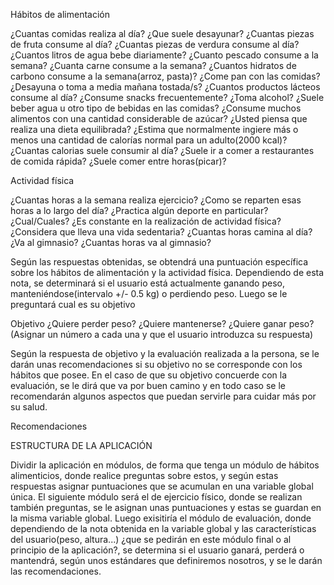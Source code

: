 Hábitos de alimentación 

¿Cuantas comidas realiza al día?
¿Que suele desayunar?
¿Cuantas piezas de fruta consume al día?
¿Cuantas piezas de verdura consume al día?
¿Cuantos litros de agua bebe diariamente?
¿Cuanto pescado consume a la semana?
¿Cuanta carne consume a la semana?
¿Cuantos hidratos de carbono consume a la semana(arroz, pasta)?
¿Come pan con las comidas?
¿Desayuna o toma a media mañana tostada/s?
¿Cuantos productos lácteos consume al día?
¿Consume snacks frecuentemente?
¿Toma alcohol?
¿Suele beber agua u otro tipo de bebidas en las comidas?
¿Consume muchos alimentos con una cantidad considerable de azúcar?
¿Usted piensa que realiza una dieta equilibrada?
¿Estima que normalmente ingiere más o menos una cantidad de calorías normal para un adulto(2000 kcal)?
¿Cuantas calorias suele consumir al día?
¿Suele ir a comer a restaurantes de comida rápida?
¿Suele comer entre horas(picar)?


Actividad física

¿Cuantas horas a la semana realiza ejercicio?
¿Como se reparten esas horas a lo largo del día?
¿Practica algún deporte en particular? ¿Cual/Cuales?
¿Es constante en la realización de actividad física?
¿Considera que lleva una vida sedentaria?
¿Cuantas horas camina al día?
¿Va al gimnasio?
¿Cuantas horas va al gimnasio?


Según las respuestas obtenidas, se obtendrá una puntuación específica sobre los hábitos de alimentación y la actividad física. Dependiendo de esta nota, se determinará si el usuario está actualmente ganando peso, manteniéndose(intervalo +/- 0.5 kg) o perdiendo peso.
Luego se le preguntará cual es su objetivo


Objetivo
¿Quiere perder peso?
¿Quiere mantenerse?
¿Quiere ganar peso?
(Asignar un número a cada una y que el usuario introduzca su respuesta)

Según la respuesta de objetivo y la evaluación realizada a la persona, se le darán unas recomendaciones si su objetivo no se corresponde con los hábitos que posee. En el caso de que su objetivo concuerde con la evaluación, se le dirá que va por buen camino y en todo caso se le recomendarán algunos aspectos que puedan servirle para cuidar más por su salud. 


Recomendaciones






ESTRUCTURA DE LA APLICACIÓN 

Dividir la aplicación en módulos, de forma que tenga un módulo de hábitos alimenticios, donde realice preguntas sobre estos, y según estas respuestas asignar puntuaciones que se acumulan en una variable global única. El siguiente módulo será el de ejercicio físico, donde se realizan también preguntas, se le asignan unas puntuaciones y estas se guardan en la misma variable global. Luego exisitiría el módulo de evaluación, donde dependiendo de la nota obtenida en la variable global y las características del usuario(peso, altura...) ¿que se pedirán en este módulo final o al principio de la aplicación?, se determina si el usuario ganará, perderá o mantendrá, según unos estándares que definiremos nosotros, y se le darán las recomendaciones.
